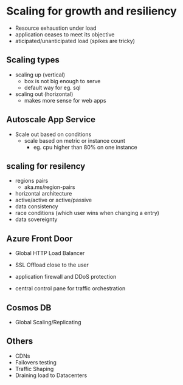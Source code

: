 # Scaling for growth and resiliency

- Resource exhaustion under load 
- application ceases to meet its objective
- aticipated/unanticipated load (spikes are tricky)

## Scaling types

- scaling up (vertical)
  - box is not big enough to serve
  - default way for eg. sql
- scaling out (horizontal)
  - makes more sense for web apps

## Autoscale App Service

- Scale out based on conditions
  - scale based on metric or instance count
    - eg. cpu higher than 80% on one instance

## scaling for resilency

- regions pairs
  - aka.ms/region-pairs
- horizontal architecture
- active/active or active/passive
- data consistency
- race conditions (which user wins when changing a entry)
- data sovereignty

## Azure Front Door

- Global HTTP Load Balancer

- SSL Offload close to the user
- application firewall and DDoS protection
- central control pane for traffic orchestration

## Cosmos DB

- Global Scaling/Replicating

## Others

- CDNs
- Failovers testing
- Traffic Shaping
- Draining load to Datacenters